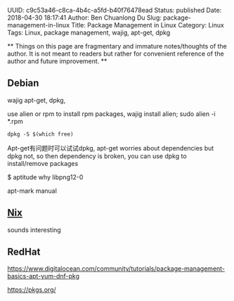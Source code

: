 UUID: c9c53a46-c8ca-4b4c-a5fd-b40f76478ead
Status: published
Date: 2018-04-30 18:17:41
Author: Ben Chuanlong Du
Slug: package-management-in-linux
Title: Package Management in Linux
Category: Linux
Tags: Linux, package management, wajig, apt-get, dpkg

**
Things on this page are
fragmentary and immature notes/thoughts of the author.
It is not meant to readers
but rather for convenient reference of the author and future improvement.
**

## Debian 

wajig apt-get, dpkg,


use alien or rpm to install rpm packages, wajig install alien; sudo alien -i *.rpm
```
dpkg -S $(which free)
```
Apt-get有问题时可以试试dpkg,
apt-get worries about dependencies but dpkg not,
so then dependency is broken,
you can use dpkg to install/remove packages

$ aptitude why libpng12-0

apt-mark manual

## [Nix](https://nixos.org/nix/)

sounds interesting

## RedHat

https://www.digitalocean.com/community/tutorials/package-management-basics-apt-yum-dnf-pkg

https://pkgs.org/
